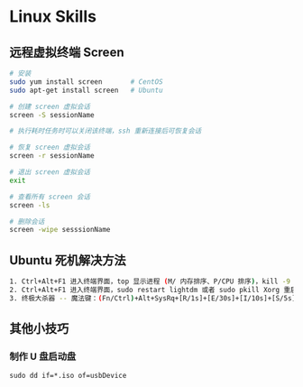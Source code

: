 # Linux Skills

## 远程虚拟终端 Screen

```bash
# 安装
sudo yum install screen       # CentOS
sudo apt-get install screen   # Ubuntu

# 创建 screen 虚拟会话
screen -S sessionName

# 执行耗时任务时可以关闭该终端，ssh 重新连接后可恢复会话

# 恢复 screen 虚拟会话
screen -r sessionName

# 退出 screen 虚拟会话
exit

# 查看所有 screen 会话
screen -ls

# 删除会话
screen -wipe sesssionName
```

## Ubuntu 死机解决方法

```bash
1. Ctrl+Alt+F1 进入终端界面，top 显示进程 (M/ 内存排序、P/CPU 排序)，kill -9 可能造成死机的进程
2. Ctrl+Alt+F1 进入终端界面，sudo restart lightdm 或者 sudo pkill Xorg 重启桌面系统
3. 终极大杀器 -- 魔法键：(Fn/Ctrl)+Alt+SysRq+[R/1s]+[E/30s]+[I/10s]+[S/5s]+[U/5s]+[B]
```

## 其他小技巧

### 制作 U 盘启动盘

`sudo dd if=*.iso of=usbDevice`